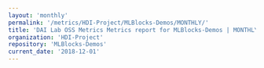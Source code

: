 ```yaml
---
layout: 'monthly'
permalink: '/metrics/HDI-Project/MLBlocks-Demos/MONTHLY/'
title: 'DAI Lab OSS Metrics Metrics report for MLBlocks-Demos | MONTHLY-REPORT-2018-12-01'
organization: 'HDI-Project'
repository: 'MLBlocks-Demos'
current_date: '2018-12-01'
---
```


